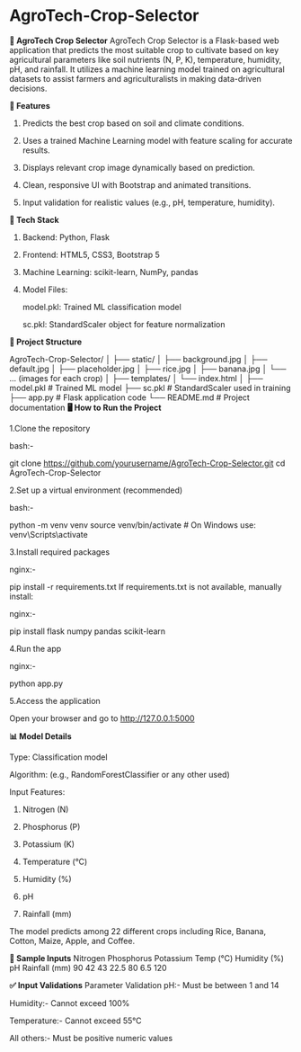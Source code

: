 # AgroTech-Crop-Selector
**🌱 AgroTech Crop Selector**
AgroTech Crop Selector is a Flask-based web application that predicts the most suitable crop to cultivate based on key agricultural parameters like soil nutrients (N, P, K), temperature, humidity, pH, and rainfall. It utilizes a machine learning model trained on agricultural datasets to assist farmers and agriculturalists in making data-driven decisions.

**🚀 Features**
1. Predicts the best crop based on soil and climate conditions.

2. Uses a trained Machine Learning model with feature scaling for accurate results.

3. Displays relevant crop image dynamically based on prediction.

4. Clean, responsive UI with Bootstrap and animated transitions.

5. Input validation for realistic values (e.g., pH, temperature, humidity).

**🧠 Tech Stack**
1. Backend: Python, Flask

2. Frontend: HTML5, CSS3, Bootstrap 5

3. Machine Learning: scikit-learn, NumPy, pandas

4. Model Files:

   model.pkl: Trained ML classification model

   sc.pkl: StandardScaler object for feature normalization

**📂 Project Structure**


AgroTech-Crop-Selector/
│
├── static/
│   ├── background.jpg
│   ├── default.jpg
│   ├── placeholder.jpg
│   ├── rice.jpg
│   ├── banana.jpg
│   └── ... (images for each crop)
│
├── templates/
│   └── index.html
│
├── model.pkl               # Trained ML model
├── sc.pkl                  # StandardScaler used in training
├── app.py                  # Flask application code
└── README.md               # Project documentation
**🖥️ How to Run the Project**

1.Clone the repository

bash:-

git clone https://github.com/yourusername/AgroTech-Crop-Selector.git
cd AgroTech-Crop-Selector

2.Set up a virtual environment (recommended)

bash:-

python -m venv venv
source venv/bin/activate  # On Windows use: venv\Scripts\activate

3.Install required packages

nginx:-

pip install -r requirements.txt
If requirements.txt is not available, manually install:

nginx:-

pip install flask numpy pandas scikit-learn

4.Run the app

nginx:-

python app.py

5.Access the application

Open your browser and go to http://127.0.0.1:5000

**📊 Model Details**

Type: Classification model

Algorithm: (e.g., RandomForestClassifier or any other used)

Input Features:

1. Nitrogen (N)

2. Phosphorus (P)

3. Potassium (K)

4. Temperature (°C)

5. Humidity (%)

6. pH

7. Rainfall (mm)

The model predicts among 22 different crops including Rice, Banana, Cotton, Maize, Apple, and Coffee.

**🧪 Sample Inputs**
Nitrogen	Phosphorus	Potassium	Temp (°C)	Humidity (%)	pH	Rainfall (mm)
90	42	43	22.5	80	6.5	120


**✅ Input Validations**
Parameter	Validation
pH:-
Must be between 1 and 14

Humidity:-
Cannot exceed 100%

Temperature:-
Cannot exceed 55°C

All others:-
Must be positive numeric values
